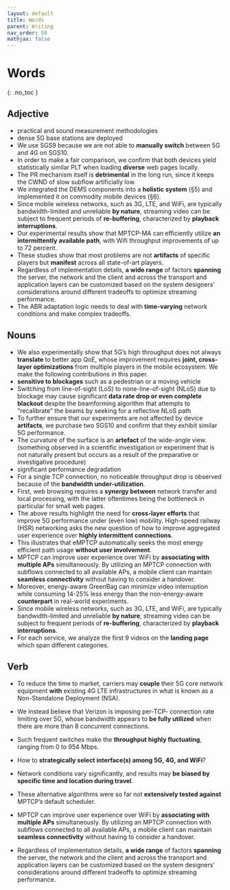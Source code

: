 ```yaml
---
layout: default
title: Words
parent: Writing
nav_order: 50
mathjax: false
---
```


# Words
{: .no_toc }

## Adjective

- practical and sound measurement methodologies
- dense 5G base stations are deployed
- We use SGS9 because we are not able to **manually switch** between 5G and 4G on SGS10.
- In order to make a fair comparison, we confirm that both devices yield statistically similar PLT when loading **diverse** web pages locally.
- The PR mechanism itself is **detrimental** in the long run, since it keeps the CWND of slow subflow artificially low.
- We integrated the DEMS components into a **holistic system** (§5) and implemented it on commodity mobile devices (§6).
- Since mobile wireless networks, such as 3G, LTE, and WiFi, are typically bandwidth-limited and unreliable **by nature**, streaming video can be subject to frequent periods of **re-buffering**, characterized by **playback interruptions**.
- Our experimental results show that MPTCP-MA can efficiently utilize **an intermittently available path**, with Wifi throughput improvements of up to 72 percent.
- These studies show that most problems are not **artifacts** of specific players but **manifest** across all state-of-art players.
- Regardless of implementation details, **a wide range** of factors **spanning** the server, the network and the client and across the transport and application layers can be customized based on the system designers’ considerations around different tradeoffs to optimize streaming performance. 
- The ABR adaptation logic needs to deal with **time-varying** network conditions and make complex tradeoffs.

## Nouns

- We also experimentally show that 5G’s high throughput does not always **translate** to better app QoE, whose improvement requires **joint, cross-layer optimizations** from multiple players in the mobile ecosystem. We make the following contributions in this paper.
- **sensitive to blockages** such as a pedestrian or a moving vehicle
- Switching from line-of-sight (LoS) to none-line-of-sight (NLoS) due to blockage may cause significant **data rate drop or even complete blackout** despite the beamforming algorithm that attempts to “recalibrate” the beams by seeking for a reflective NLoS path
- To further ensure that our experiments are not affected by device **artifacts**, we purchase two SGS10 and confirm that they exhibit similar 5G performance. 
- The curvature of the surface is an **artefact** of the wide-angle view. (something observed in a scientific investigation or experiment that is not naturally present but occurs as a result of the preparative or investigative procedure)
- significant performance degradation
- For a single TCP connection, no noticeable throughput drop is observed because of the **bandwidth under-utilization**.
- First, web browsing requires a **synergy between** network transfer and local processing, with the latter oftentimes being the bottleneck in particular for small web pages. 
- The above results highlight the need for **cross-layer efforts** that improve 5G performance under (even low) mobility. 
High-speed railway (HSR) networking asks the new question of how to improve aggregated user experience over **highly intermittent connections**.
- This illustrates that eMPTCP automatically seeks the most energy efficient path usage **without user involvement**.
- MPTCP can improve user experience over WiFi by **associating with multiple APs** simultaneously. By utilizing an MPTCP connection with subflows connected to all available APs, a mobile client can maintain **seamless connectivity** without having to consider a handover.
- Moreover, energy-aware GreenBag can minimize video interruption while consuming 14-25% less energy than the non-energy-aware **counterpart** in real-world experiments.
- Since mobile wireless networks, such as 3G, LTE, and WiFi, are typically bandwidth-limited and unreliable **by nature**, streaming video can be subject to frequent periods of **re-buffering**, characterized by **playback interruptions**.
- For each service, we analyze the first 9 videos on the **landing page** which span different categories. 

## Verb

- To reduce the time to market, carriers may **couple** their 5G core network equipment **with** existing 4G LTE infrastructures in what is known as a Non-Standalone Deployment (NSA). 

- We instead believe that Verizon is imposing per-TCP- connection rate limiting over 5G, whose bandwidth appears to **be fully utilized** when there are more than 8 concurrent connections.

- Such frequent switches make the **throughput highly fluctuating**, ranging from 0 to 954 Mbps.

- How to **strategically select interface(s) among 5G, 4G, and WiFi**? 

- Network conditions vary significantly, and results may **be biased by specific time and location during travel**.

- These alternative algorithms were so far not **extensively tested against** MPTCP’s default scheduler. 

- MPTCP can improve user experience over WiFi by **associating with multiple APs** simultaneously. By utilizing an MPTCP connection with subflows connected to all available APs, a mobile client can maintain **seamless connectivity** without having to consider a handover.

- Regardless of implementation details, **a wide range** of factors **spanning** the server, the network and the client and across the transport and application layers can be customized based on the system designers’ considerations around different tradeoffs to optimize streaming performance. 

  
